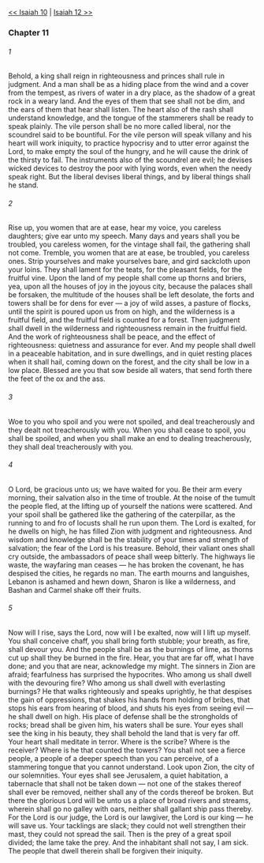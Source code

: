 [<< Isaiah 10](Isaiah%2010)  |  [Isaiah 12 >>](Isaiah%2012)

### Chapter 11
###### 1
Behold, a king shall reign in righteousness and princes shall rule in judgment. And a man shall be as a hiding place from the wind and a cover from the tempest, as rivers of water in a dry place, as the shadow of a great rock in a weary land. And the eyes of them that see shall not be dim, and the ears of them that hear shall listen. The heart also of the rash shall understand knowledge, and the tongue of the stammerers shall be ready to speak plainly. The vile person shall be no more called liberal, nor the scoundrel said to be bountiful. For the vile person will speak villany and his heart will work iniquity, to practice hypocrisy and to utter error against the Lord, to make empty the soul of the hungry, and he will cause the drink of the thirsty to fail. The instruments also of the scoundrel are evil; he devises wicked devices to destroy the poor with lying words, even when the needy speak right. But the liberal devises liberal things, and by liberal things shall he stand.

###### 2
Rise up, you women that are at ease, hear my voice, you careless daughters; give ear unto my speech. Many days and years shall you be troubled, you careless women, for the vintage shall fail, the gathering shall not come. Tremble, you women that are at ease, be troubled, you careless ones. Strip yourselves and make yourselves bare, and gird sackcloth upon your loins. They shall lament for the teats, for the pleasant fields, for the fruitful vine. Upon the land of my people shall come up thorns and briers, yea, upon all the houses of joy in the joyous city, because the palaces shall be forsaken, the multitude of the houses shall be left desolate, the forts and towers shall be for dens for ever — a joy of wild asses, a pasture of flocks, until the spirit is poured upon us from on high, and the wilderness is a fruitful field, and the fruitful field is counted for a forest. Then judgment shall dwell in the wilderness and righteousness remain in the fruitful field. And the work of righteousness shall be peace, and the effect of righteousness: quietness and assurance for ever. And my people shall dwell in a peaceable habitation, and in sure dwellings, and in quiet resting places when it shall hail, coming down on the forest, and the city shall be low in a low place. Blessed are you that sow beside all waters, that send forth there the feet of the ox and the ass.

###### 3
Woe to you who spoil and you were not spoiled, and deal treacherously and they dealt not treacherously with you. When you shall cease to spoil, you shall be spoiled, and when you shall make an end to dealing treacherously, they shall deal treacherously with you.

###### 4
O Lord, be gracious unto us; we have waited for you. Be their arm every morning, their salvation also in the time of trouble. At the noise of the tumult the people fled, at the lifting up of yourself the nations were scattered. And your spoil shall be gathered like the gathering of the caterpillar, as the running to and fro of locusts shall he run upon them. The Lord is exalted, for he dwells on high, he has filled Zion with judgment and righteousness. And wisdom and knowledge shall be the stability of your times and strength of salvation; the fear of the Lord is his treasure. Behold, their valiant ones shall cry outside, the ambassadors of peace shall weep bitterly. The highways lie waste, the wayfaring man ceases — he has broken the covenant, he has despised the cities, he regards no man. The earth mourns and languishes, Lebanon is ashamed and hewn down, Sharon is like a wilderness, and Bashan and Carmel shake off their fruits.

###### 5
Now will I rise, says the Lord, now will I be exalted, now will I lift up myself. You shall conceive chaff, you shall bring forth stubble; your breath, as fire, shall devour you. And the people shall be as the burnings of lime, as thorns cut up shall they be burned in the fire. Hear, you that are far off, what I have done; and you that are near, acknowledge my might. The sinners in Zion are afraid; fearfulness has surprised the hypocrites. Who among us shall dwell with the devouring fire? Who among us shall dwell with everlasting burnings? He that walks righteously and speaks uprightly, he that despises the gain of oppressions, that shakes his hands from holding of bribes, that stops his ears from hearing of blood, and shuts his eyes from seeing evil — he shall dwell on high. His place of defense shall be the strongholds of rocks; bread shall be given him, his waters shall be sure. Your eyes shall see the king in his beauty, they shall behold the land that is very far off. Your heart shall meditate in terror. Where is the scribe? Where is the receiver? Where is he that counted the towers? You shall not see a fierce people, a people of a deeper speech than you can perceive, of a stammering tongue that you cannot understand. Look upon Zion, the city of our solemnities. Your eyes shall see Jerusalem, a quiet habitation, a tabernacle that shall not be taken down — not one of the stakes thereof shall ever be removed, neither shall any of the cords thereof be broken. But there the glorious Lord will be unto us a place of broad rivers and streams, wherein shall go no galley with oars, neither shall gallant ship pass thereby. For the Lord is our judge, the Lord is our lawgiver, the Lord is our king — he will save us. Your tacklings are slack; they could not well strengthen their mast, they could not spread the sail. Then is the prey of a great spoil divided; the lame take the prey. And the inhabitant shall not say, I am sick. The people that dwell therein shall be forgiven their iniquity.